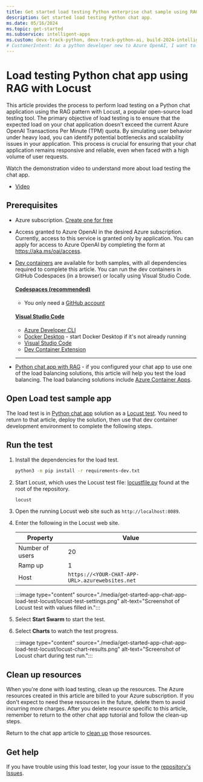 ```yaml
---
title: Get started load testing Python enterprise chat sample using RAG
description: Get started load testing Python chat app. 
ms.date: 05/16/2024
ms.topic: get-started
ms.subservice: intelligent-apps
ms.custom: devx-track-python, devx-track-python-ai, build-2024-intelligent-apps
# CustomerIntent: As a python developer new to Azure OpenAI, I want to load test my scaled app past rate limiting.
---
```


# Load testing Python chat app using RAG with Locust

This article provides the process to perform load testing on a Python chat application using the RAG pattern with Locust, a popular open-source load testing tool. The primary objective of load testing is to ensure that the expected load on your chat application doesn't exceed the current Azure OpenAI Transactions Per Minute (TPM) quota. By simulating user behavior under heavy load, you can identify potential bottlenecks and scalability issues in your application. This process is crucial for ensuring that your chat application remains responsive and reliable, even when faced with a high volume of user requests.

Watch the demonstration video to understand more about load testing the chat app. 
* [Video](https://www.youtube.com/watch?v=-oMqb6kBdDw)

## Prerequisites
* Azure subscription.  [Create one for free](https://azure.microsoft.com/free/ai-services?azure-portal=true) 
* Access granted to Azure OpenAI in the desired Azure subscription.
    Currently, access to this service is granted only by application. You can apply for access to Azure OpenAI by completing the form at https://aka.ms/oai/access.
* [Dev containers](https://containers.dev/) are available for both samples, with all dependencies required to complete this article. You can run the dev containers in GitHub Codespaces (in a browser) or locally using Visual Studio Code.

    #### [Codespaces (recommended)](#tab/github-codespaces)
        
    * You only need a [GitHub account](https://github.com/login)
    
    #### [Visual Studio Code](#tab/visual-studio-code)
    * [Azure Developer CLI](/azure/developer/azure-developer-cli)
    * [Docker Desktop](https://www.docker.com/products/docker-desktop/) - start Docker Desktop if it's not already running
    * [Visual Studio Code](https://code.visualstudio.com/)
    * [Dev Container Extension](https://marketplace.visualstudio.com/items?itemName=ms-vscode-remote.remote-containers)
        
    ---

* [Python chat app with RAG](get-started-app-chat-template.md) - if you configured your chat app to use one of the load balancing solutions, this article will help you test the load balancing. The load balancing solutions include [Azure Container Apps](get-started-app-chat-scaling-with-azure-container-apps.md).

## Open Load test sample app

The load test is in [Python chat app](get-started-app-chat-template.md) solution as a [Locust test](https://github.com/Azure-Samples/azure-search-openai-demo/blob/main/locustfile.py). You need to return to that article, deploy the solution, then use that dev container development environment to complete the following steps.

## Run the test

1. Install the dependencies for the load test.

    ```bash
    python3 -m pip install -r requirements-dev.txt
    ```

1. Start Locust, which uses the Locust test file: [locustfile.py](https://github.com/Azure-Samples/azure-search-openai-demo/blob/main/locustfile.py) found at the root of the repository.

    ```bash
    locust
    ```
1. Open the running Locust web site such as `http://localhost:8089`. 
1. Enter the following in the Locust web site.

    |Property|Value|
    |---|---|
    |Number of users|20|
    |Ramp up|1|
    |Host|`https://<YOUR-CHAT-APP-URL>.azurewebsites.net`|

    :::image type="content" source="./media/get-started-app-chat-app-load-test-locust/locust-test-settings.png" alt-text="Screenshot of Locust test with values filled in.":::

1. Select **Start Swarm** to start the test.
1. Select **Charts** to watch the test progress.

    :::image type="content" source="./media/get-started-app-chat-app-load-test-locust/locust-chart-results.png" alt-text="Screenshot of Locust chart during test run.":::

## Clean up resources

When you're done with load testing, clean up the resources. The Azure resources created in this article are billed to your Azure subscription. If you don't expect to need these resources in the future, delete them to avoid incurring more charges. After you delete resource specific to this article, remember to return to the other chat app tutorial and follow the clean-up steps.

Return to the chat app article to [clean up](get-started-app-chat-template.md#clean-up-resources) those resources.

## Get help

If you have trouble using this load tester, log your issue to the [repository's Issues](https://github.com/Azure-samples/azure-search-openai-demo).
